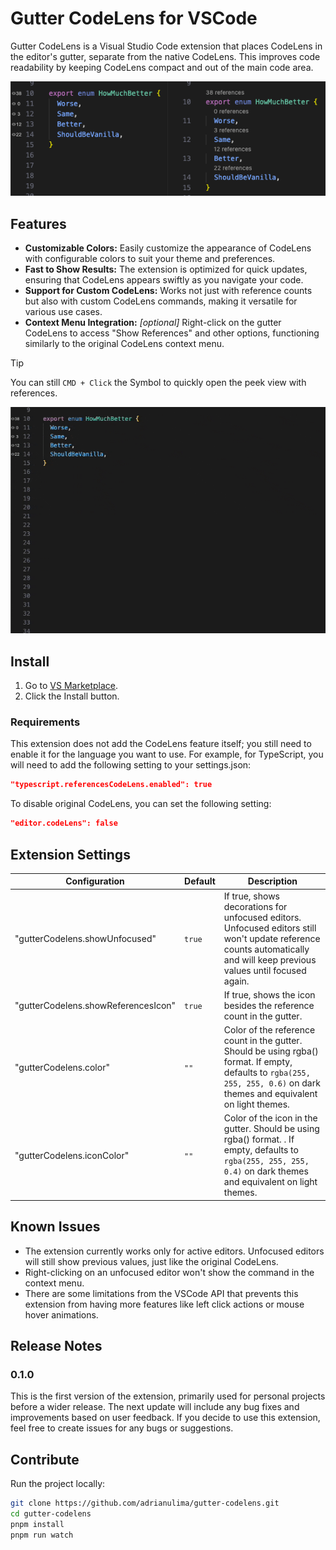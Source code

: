 # Gutter CodeLens for VSCode

Gutter CodeLens is a Visual Studio Code extension that places CodeLens in the editor's gutter, separate from the native CodeLens. This improves code readability by keeping CodeLens compact and out of the main code area.

![gutter-codelens-preview](https://github.com/adrianulima/gutter-codelens/blob/main/assets/gutter-codelens-preview.png?raw=true)

## Features

- **Customizable Colors:** Easily customize the appearance of CodeLens with configurable colors to suit your theme and preferences.
- **Fast to Show Results:** The extension is optimized for quick updates, ensuring that CodeLens appears swiftly as you navigate your code.
- **Support for Custom CodeLens:** Works not just with reference counts but also with custom CodeLens commands, making it versatile for various use cases.
- **Context Menu Integration:** _[optional]_ Right-click on the gutter CodeLens to access "Show References" and other options, functioning similarly to the original CodeLens context menu.

> [!TIP]
> You can still `CMD + Click` the Symbol to quickly open the peek view with references.

![gutter-codelens-preview-gif](https://github.com/adrianulima/gutter-codelens/blob/main/assets/gutter-codelens-preview.gif?raw=true)

## Install

1. Go to [VS Marketplace](https://marketplace.visualstudio.com/items?itemName=AdrianoLima.gutter-codelens).
2. Click the Install button.

### Requirements

This extension does not add the CodeLens feature itself; you still need to enable it for the language you want to use. For example, for TypeScript, you will need to add the following setting to your settings.json:

```json
"typescript.referencesCodeLens.enabled": true
```

To disable original CodeLens, you can set the following setting:

```json
"editor.codeLens": false
```

## Extension Settings

| Configuration                       | Default | Description                                                                                                                                                                |
| ----------------------------------- | ------- | -------------------------------------------------------------------------------------------------------------------------------------------------------------------------- |
| "gutterCodelens.showUnfocused"      | `true`  | If true, shows decorations for unfocused editors. Unfocused editors still won't update reference counts automatically and will keep previous values until focused again.   |
| "gutterCodelens.showReferencesIcon" | `true`  | If true, shows the icon besides the reference count in the gutter.                                                                                                         |
| "gutterCodelens.color"              | `""`    | Color of the reference count in the gutter. Should be using rgba() format. If empty, defaults to `rgba(255, 255, 255, 0.6)` on dark themes and equivalent on light themes. |
| "gutterCodelens.iconColor"          | `""`    | Color of the icon in the gutter. Should be using rgba() format. . If empty, defaults to `rgba(255, 255, 255, 0.4)` on dark themes and equivalent on light themes.          |

## Known Issues

- The extension currently works only for active editors. Unfocused editors will still show previous values, just like the original CodeLens.
- Right-clicking on an unfocused editor won't show the command in the context menu.
- There are some limitations from the VSCode API that prevents this extension from having more features like left click actions or mouse hover animations.

## Release Notes

### 0.1.0

This is the first version of the extension, primarily used for personal projects before a wider release. The next update will include any bug fixes and improvements based on user feedback. If you decide to use this extension, feel free to create issues for any bugs or suggestions.

## Contribute

Run the project locally:

```bash
git clone https://github.com/adrianulima/gutter-codelens.git
cd gutter-codelens
pnpm install
pnpm run watch
```
